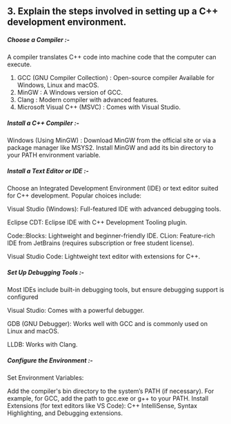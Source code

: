 ## 3. Explain the steps involved in setting up a C++ development environment.

##### Choose a Compiler :- 
A compiler translates C++ code into machine code that the computer can execute.

1. GCC (GNU Compiler Collection) : Open-source compiler Available for Windows, Linux and macOS.
2. MinGW : A Windows version of GCC.
3. Clang : Modern compiler with advanced features. 
4. Microsoft Visual C++ (MSVC) : Comes with Visual Studio.

##### Install a C++ Compiler :-
Windows (Using MinGW) : Download MinGW from the official site or via a package manager like MSYS2. Install MinGW and add its bin directory to your PATH environment variable.


##### Install a Text Editor or IDE :-

Choose an Integrated Development Environment (IDE) or text editor suited for C++ development. Popular choices include:

Visual Studio (Windows): Full-featured IDE with advanced debugging tools.

Eclipse CDT: Eclipse IDE with C++ Development Tooling plugin.

Code::Blocks: Lightweight and beginner-friendly IDE. CLion: Feature-rich IDE from JetBrains (requires subscription or free student license).

Visual Studio Code: Lightweight text editor with extensions for C++.

#####  Set Up Debugging Tools :- 

Most IDEs include built-in debugging tools, but ensure debugging support is configured

Visual Studio: Comes with a powerful debugger.

GDB (GNU Debugger): Works well with GCC and is commonly used on Linux and macOS.

LLDB: Works with Clang.

##### Configure the Environment :-

Set Environment Variables:

Add the compiler's bin directory to the system’s PATH (if necessary). For example, for GCC, add the path to gcc.exe or g++ to your PATH.
Install Extensions (for text editors like VS Code): C++ IntelliSense, Syntax Highlighting, and Debugging extensions.